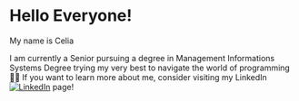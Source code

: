 <h1> Hello Everyone!  </h1>
My name is Celia 

I am currently a Senior pursuing a degree in Management Informations Systems Degree trying my very best to navigate the world of programming 💁‍♀️
If you want to learn more about me, consider visiting my LinkedIn [![LinkedIn][2.2]][2] page! 

<!-- Icons -->

[2.2]: https://raw.githubusercontent.com/MartinHeinz/MartinHeinz/master/linkedin-3-16.png (LinkedIn icon without padding)

<!-- Links to your social media accounts -->
[2]: https://www.linkedin.com/in/celiakekaimiranda/

